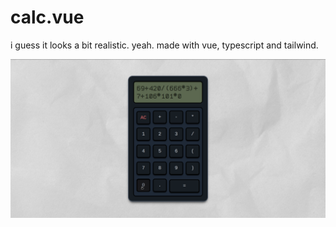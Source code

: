 # calc.vue

i guess it looks a bit realistic. yeah.
made with vue, typescript and tailwind.

![ss](./ss.png)
